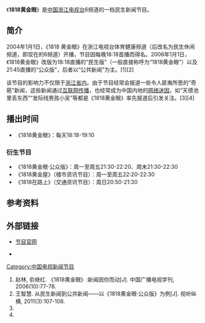 《**1818黄金眼**》是[中国](https://zh.wikipedia.org/wiki/中华人民共和国 "wikilink")[浙江电视台](https://zh.wikipedia.org/wiki/浙江电视台 "wikilink")6频道的一档民生新闻节目。

## 简介

2004年1月1日，《1818
黄金眼》在浙江电视台体育健康频道（后改名为民生休闲频道，即现在的6频道）开播，节目因每晚18:18首播而得名。2006年1月1日，《1818黄金眼》改版为18:18直播的“民生版”（一般直接称呼为“1818黄金眼”）以及21:45直播的“公众版”，后者以“公共新闻”为主。\[1\]\[2\]

该节目的影响力不仅限于[浙江省内](../Page/浙江省.md "wikilink")。由于节目经常会报道一些令人匪夷所思的“奇葩”新闻，这些新闻通过[互联网传播](../Page/互联网.md "wikilink")，也经常成为中国内地的[网络迷因](https://zh.wikipedia.org/wiki/网络迷因 "wikilink")，如“天德池里丢东西”“发际线男孩小吴”等都是《1818黄金眼》率先报道后引发关注。\[3\]\[4\]

## 播出时间

  - 《1818黄金眼》：每天18:18-19:10

### 衍生节目

  - 《1818黄金眼·公众版》：周一至周五21:30-22:20、周末21:30-22:30
  - 《1818黄金屋》（楼市资讯节目）：周一至周五22:20-22:30
  - 《1818在路上》（交通资讯节目）：周日20:50-21:30

## 参考资料

## 外部链接

  - [节目官网](http://www.cztv.com/videos/1818hjy)

  -
[Category:中国电视新闻节目](https://zh.wikipedia.org/wiki/Category:中国电视新闻节目 "wikilink")

1.  赵林, 俞继红. 《1818黄金眼》:新闻因你而动\[J\]. 中国广播电视学刊, 2006(10):77-78.
2.  王智慧. 从民生新闻到公共新闻——以《1818黄金眼·公众版》为例\[J\]. 视听纵横, 2011(3):107-108.
3.
4.